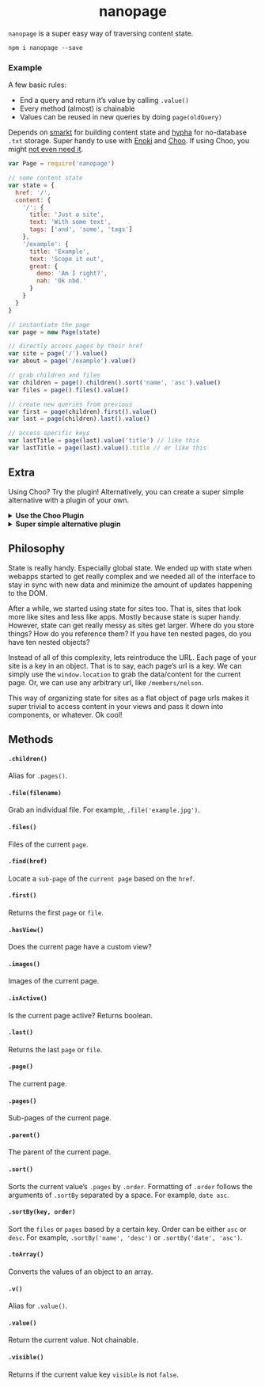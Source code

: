 <h1 align="center">nanopage</h1>

`nanopage` is a super easy way of traversing content state.

```
npm i nanopage --save
```

### Example

A few basic rules:

- End a query and return it’s value by calling `.value()`
- Every method (almost) is chainable
- Values can be reused in new queries by doing `page(oldQuery)`

Depends on [smarkt](https://github.com/jondashkyle/smarkt) for building content state and [hypha](https://github.com/jondashkyle/hypha) for no-database `.txt` storage. Super handy to use with [Enoki](https://github.com/enokidotsite/enoki) and [Choo](https://github.com/choojs/choo). If using Choo, you might [not even need it](#extra).

```js
var Page = require('nanopage')

// some content state
var state = {
  href: '/',
  content: {
    '/': {
      title: 'Just a site',
      text: 'With some text',
      tags: ['and', 'some', 'tags']
    },
    '/example': {
      title: 'Example',
      text: 'Scope it out',
      great: {
        demo: 'Am I right?',
        nah: 'Ok nbd.'
      }
    }
  }
}

// instantiate the page
var page = new Page(state)

// directly access pages by their href
var site = page('/').value()
var about = page('/example').value()

// grab children and files
var children = page().children().sort('name', 'asc').value()
var files = page().files().value()

// create new queries from previous
var first = page(children).first().value()
var last = page(children).last().value()

// access specific keys
var lastTitle = page(last).value('title') // like this
var lastTitle = page(last).value().title // or like this
```

## Extra

Using Choo? Try the plugin! Alternatively, you can create a super simple alternative with a plugin of your own.

<details><summary><b>Use the Choo Plugin</b></summary>

```js
var html = require('choo/html')
var choo = require('choo')
var app = choo()

app.use(require('nanopage/choo'))

app.route('*', function (state, emit) {
  return html`
    <body>${state.page().value('title')}</body>
  `
})

if (module.parent) module.exports = app
else app.mount('body')
```
</details>

<details><summary><b>Super simple alternative plugin</b></summary>

```js
app.use(function (state, emitter) {
  state.page = function (key) {
    key = key || (state.href || '/')
    return state.content[key]
  }
})
```
</details>

## Philosophy

State is really handy. Especially global state. We ended up with state when webapps started to get really complex and we needed all of the interface to stay in sync with new data and minimize the amount of updates happening to the DOM.

After a while, we started using state for sites too. That is, sites that look more like sites and less like apps. Mostly because state is super handy. However, state can get really messy as sites get larger. Where do you store things? How do you reference them? If you have ten nested pages, do you have ten nested objects?

Instead of all of this complexity, lets reintroduce the URL. Each page of your site is a key in an object. That is to say, each page’s url is a key. We can simply use the `window.location` to grab the data/content for the current page. Or, we can use any arbitrary url, like `/members/nelson`.

This way of organizing state for sites as a flat object of page urls makes it super trivial to access content in your views and pass it down into components, or whatever. Ok cool!

## Methods

#### `.children()`

Alias for `.pages()`.

#### `.file(filename)`

Grab an individual file. For example, `.file('example.jpg')`.

#### `.files()`

Files of the current `page`.

#### `.find(href)`

Locate a `sub-page` of the `current page` based on the `href`.

#### `.first()`

Returns the first `page` or `file`.

#### `.hasView()`

Does the current page have a custom view?

#### `.images()`

Images of the current page.

#### `.isActive()`

Is the current page active? Returns boolean.

#### `.last()`

Returns the last `page` or `file`.

#### `.page()`

The current page.

#### `.pages()`

Sub-pages of the current page.

#### `.parent()`

The parent of the current page.

#### `.sort()`

Sorts the current value’s `.pages` by `.order`. Formatting of `.order` follows the arguments of `.sortBy` separated by a space. For example, `date asc`.

#### `.sortBy(key, order)`

Sort the `files` or `pages` based by a certain key. Order can be either `asc` or `desc`. For example, `.sortBy('name', 'desc')` or  `.sortBy('date', 'asc')`.

#### `.toArray()`

Converts the values of an object to an array.

#### `.v()`

Alias for `.value()`.

#### `.value()`

Return the current value. Not chainable.

#### `.visible()`

Returns if the current value key `visible` is not `false`.
</details>
